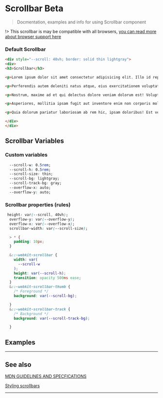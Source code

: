 # Scrollbar <span role="note" style="--note: var(--beta)">Beta</span>

> Docmentation, examples and info for using Scrollbar component

!>  This scrollbar is may be compatible with all browsers, [you can read more about browser support here](https://developer.mozilla.org/en-US/docs/Web/CSS/::-webkit-scrollbar#browser_compatibility ':target="_blank"')
### Default Scrollbar

```html preview
<div style="--scroll: 40vh; border: solid thin lightgray">
<div>
<h3>Scrollbar</h3>

<p>Lorem ipsum dolor sit amet consectetur adipisicing elit. Illo id repellendus nemo perspiciatis dignissimos neque velit qui necessitatibus! Ad voluptas porro consequatur quam ipsam blanditiis voluptatibus at obcaecati enim laborum.</p>

<p>Perferendis autem deleniti natus atque, eius exercitationem voluptatum quas? Impedit doloribus omnis quaerat placeat error iste labore autem quibusdam in itaque, officia architecto odio consequuntur aperiam consectetur neque repellat quod.</p>

<p>Nostrum, maxime ad et qui delectus dolore veniam dolorum est! Voluptates numquam doloremque repellat ratione! Quas, dolorum mollitia, doloribus, veritatis vitae consequuntur facilis ratione commodi nobis tempore cumque voluptatum distinctio.</p>

<p>Asperiores, mollitia ipsam fugit aut inventore enim non corporis molestias. Repellat, praesentium earum? Aperiam eum neque totam commodi expedita, facilis amet beatae ea molestiae iste vel eos esse eligendi et!</p>

<p>Quia dolorum pariatur laboriosam ab rem hic, ipsam doloribus! Est veniam fugiat illo ratione vitae ut maxime reiciendis cum accusantium modi. Obcaecati, ab rem culpa quis ad eos doloremque labore?</p>

</div>
</div>
```

## Scrollbar Variables

### Custom variables

```css
  --scroll-w: 0.5rem;
  --scroll-h: 0.5rem;
  --scroll-size: thin;
  --scroll-bg: lightgray;
  --scroll-track-bg: gray;
  --overflow-x: auto;
  --overflow-y: auto;
```

### Scrollbar properties (rules)

```css
 height: var(--scroll, 40vh);
  overflow-y: var(--overflow-y);
  overflow-x: var(--overflow-x);
  scrollbar-width: var(--scroll-size);

  > * {
    padding: 10px;
  }

  &::-webkit-scrollbar {
    width: var(
      --scroll-w
    );
    height: var(--scroll-h);
    transition: opacity 500ms ease;
  }
  &::-webkit-scrollbar-thumb {
    /* Foreground */
    background: var(--scroll-bg);

  }
  &::-webkit-scrollbar-track {
    /* Background */
    background: var(--scroll-track-bg);

  }
```

## Examples

----
## See also

[MDN GUIDELINES AND SPECFICATIONS](https://developer.mozilla.org/en-US/docs/Web/CSS/::-webkit-scrollbar ':_target="_blank"')

[Styling scrollbars](https://webkit.org/blog/363/styling-scrollbars/ ':_target="_blank"')


----
